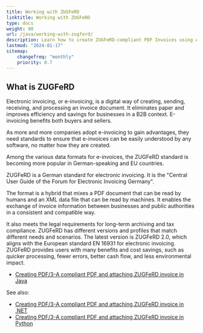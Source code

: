 ```yaml
---
title: Working with ZUGFeRD
linktitle: Working with ZUGFeRD
type: docs
weight: 90
url: /java/working-with-zugferd/
description: Learn how to create ZUGFeRD-compliant PDF Invoices using Aspose.PDF for Java
lastmod: "2024-01-17"
sitemap:
    changefreq: "monthly"
    priority: 0.7
---
```


## What is ZUGFeRD

Electronic invoicing, or e-invoicing, is a digital way of creating, sending, receiving, and processing an invoice document. It eliminates paper and improves efficiency and savings for businesses in a B2B context. E-invoicing benefits both buyers and sellers.

As more and more companies adopt e-invoicing to gain advantages, they need standards to ensure that e-invoices can be easily understood by any software, no matter how they are created.

Among the various data formats for e-invoices, the ZUGFeRD standard is becoming more popular in German-speaking and EU countries.

ZUGFeRD is a German standard for electronic invoicing. It is the "Central User Guide of the Forum for Electronic Invoicing Germany".

The format is a hybrid that mixes a PDF document that can be read by humans and an XML data file that can be read by machines. It enables the exchange of invoice information between businesses and public authorities in a consistent and compatible way.

It also meets the legal requirements for long-term archiving and tax compliance. ZUGFeRD has different versions and profiles that match different needs and scenarios. The latest version is ZUGFeRD 2.0, which aligns with the European standard EN 16931 for electronic invoicing.
ZUGFeRD provides users with many benefits and cost savings, such as quicker processing, fewer errors, better cash flow, and less environmental impact.


* [Creating PDF/3-A compliant PDF and attaching ZUGFeRD invoice in Java](/pdf/java/attach-zugferd/)

See also:

* [Creating PDF/3-A compliant PDF and attaching ZUGFeRD invoice in .NET](/pdf/net/attach-zugferd/)
* [Creating PDF/3-A compliant PDF and attaching ZUGFeRD invoice in Python](/pdf/python-net/attach-zugferd/)
